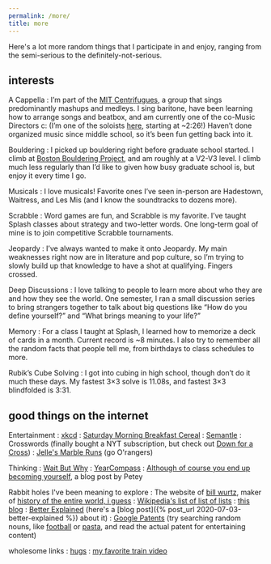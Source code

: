 ```yaml
---
permalink: /more/
title: more
---
```


Here's a lot more random things that I participate in and enjoy, ranging from the semi-serious to the definitely-not-serious.

interests
---------

A Cappella
: I’m part of the [MIT Centrifugues](https://groups.mit.edu/webmoira/list/centrifugues), a group that sings predominantly mashups and medleys. I sing baritone, have been learning how to arrange songs and beatbox, and am currently one of the co-Music Directors c: (I’m one of the soloists [here](https://www.youtube.com/watch?v=8WHWGPwsWaU), starting at ~2:26!) Haven’t done organized music since middle school, so it’s been fun getting back into it.

Bouldering
: I picked up bouldering right before graduate school started. I climb at [Boston Bouldering Project](https://www.bostonboulderingproject.com/), and am roughly at a V2-V3 level. I climb much less regularly than I’d like to given how busy graduate school is, but enjoy it every time I go.

Musicals
: I love musicals! Favorite ones I’ve seen in-person are Hadestown, Waitress, and Les Mis (and I know the soundtracks to dozens more).

Scrabble
: Word games are fun, and Scrabble is my favorite. I’ve taught Splash classes about strategy and two-letter words. One long-term goal of mine is to join competitive Scrabble tournaments.

Jeopardy
: I’ve always wanted to make it onto Jeopardy. My main weaknesses right now are in literature and pop culture, so I’m trying to slowly build up that knowledge to have a shot at qualifying. Fingers crossed.

Deep Discussions
: I love talking to people to learn more about who they are and how they see the world. One semester, I ran a small discussion series to bring strangers together to talk about big questions like “How do you define yourself?” and “What brings meaning to your life?”

Memory
: For a class I taught at Splash, I learned how to memorize a deck of cards in a month. Current record is \~8 minutes. I also try to remember all the random facts that people tell me, from birthdays to class schedules to more.

Rubik’s Cube Solving
: I got into cubing in high school, though don’t do it much these days. My fastest 3×3 solve is 11.08s, and fastest 3×3 blindfolded is 3:31.

good things on the internet
---------------------------

Entertainment
: [xkcd](https://xkcd.com/)
: [Saturday Morning Breakfast Cereal](https://www.smbc-comics.com/) 
: [Semantle](https://semantle.novalis.org/)
: Crosswords (finally bought a NYT subscription, but check out [Down for a Cross](https://downforacross.com/))
: [Jelle's Marble Runs](https://www.youtube.com/channel/UCYJdpnjuSWVOLgGT9fIzL0g) (go O'rangers)

Thinking
: [Wait But Why](https://waitbutwhy.com/)
: [YearCompass](https://www.yearcompass.com)
: [Although of course you end up becoming yourself](https://mitadmissions.org/blogs/entry/choosing-to-become-yourself/), a blog post by Petey

Rabbit holes I've been meaning to explore
: The website of [bill wurtz](https://billwurtz.com/), maker of [history of the entire world, i guess](https://www.youtube.com/watch?v=xuCn8ux2gbs)
: [Wikipedia's list of list of lists](https://en.wikipedia.org/wiki/List_of_lists_of_lists)
: [this blog](https://zyxyvy.wordpress.com/)
: [Better Explained](https://betterexplained.com/) (here's a [blog post]({% post_url 2020-07-03-better-explained %}) about it)
: [Google Patents](https://patents.google.com/) (try searching random nouns, like [football](https://patents.google.com/patent/US7156762B1/en?q=football&oq=football+) or [pasta](https://patents.google.com/patent/US5030462A/en?q=pasta&oq=pasta), and read the actual patent for entertaining content)

wholesome links
: [hugs](http://web.mit.edu/cor/www/hugs/)
: [my favorite train video](https://www.youtube.com/watch?v=cD3QlR98--A)
